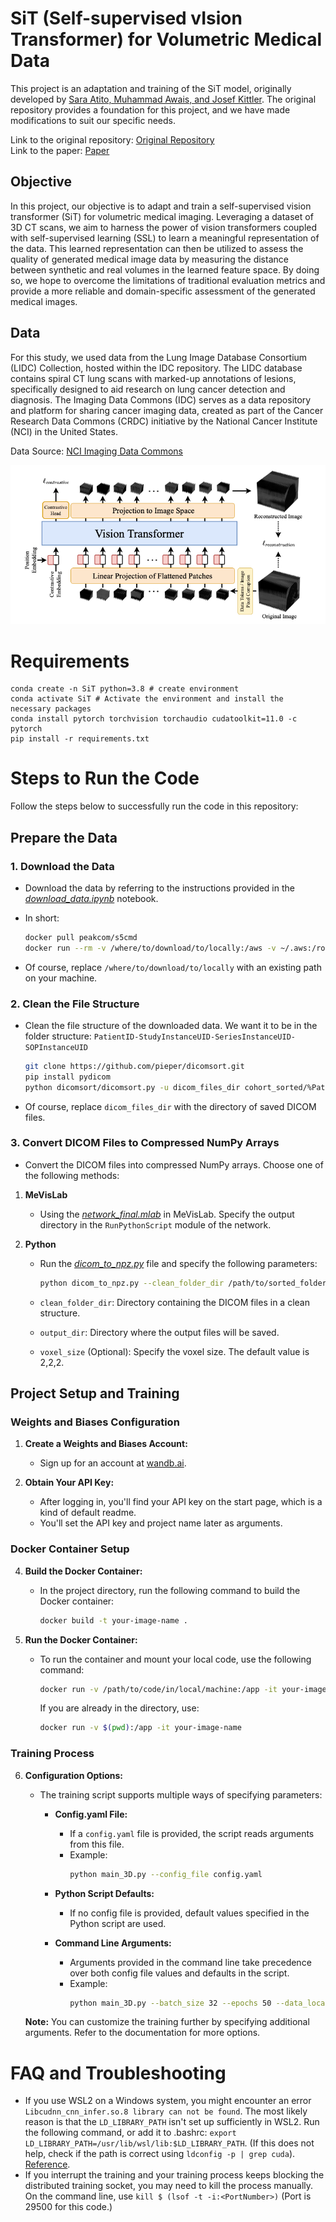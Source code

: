 # SiT (Self-supervised vIsion Transformer) for Volumetric Medical Data

This project is an adaptation and training of the SiT model, originally developed by [Sara Atito, Muhammad Awais, and Josef Kittler](https://github.com/Sara-Ahmed/SiT). The original repository provides a foundation for this project, and we have made modifications to suit our specific needs.

Link to the original repository: [Original Repository](https://github.com/Sara-Ahmed/SiT)
</br>Link to the paper: [Paper](https://arxiv.org/abs/2104.03602)

## Objective

In this project, our objective is to adapt and train a self-supervised vision transformer (SiT) for volumetric medical imaging. Leveraging a dataset of 3D CT scans, we aim to harness the power of vision transformers coupled with self-supervised learning (SSL) to learn a meaningful representation of the data. This learned representation can then be utilized to assess the quality of generated medical image data by measuring the distance between synthetic and real volumes in the learned feature space. By doing so, we hope to overcome the limitations of traditional evaluation metrics and provide a more reliable and domain-specific assessment of the generated medical images.

## Data 
For this study, we used data from the Lung Image Database Consortium (LIDC) Collection, hosted within the IDC repository. The LIDC database contains spiral CT lung scans with marked-up annotations of lesions, specifically designed to aid research on lung cancer detection and diagnosis.
The Imaging Data Commons (IDC) serves as a data repository and platform for sharing cancer imaging data, created as part of the Cancer Research Data Commons (CRDC) initiative by the National Cancer Institute (NCI) in the United States.

Data Source: [NCI Imaging Data Commons](https://aacrjournals.org/cancerres/article/81/16/4188/670283/NCI-Imaging-Data-CommonsNCI-Imaging-Data-Commons)



![](imgs/architecture_new.png)


# Requirements
```
conda create -n SiT python=3.8 # create environment
conda activate SiT # Activate the environment and install the necessary packages
conda install pytorch torchvision torchaudio cudatoolkit=11.0 -c pytorch
pip install -r requirements.txt
```
# Steps to Run the Code

Follow the steps below to successfully run the code in this repository:

## Prepare the Data


### 1. Download the Data

   - Download the data by referring to the instructions provided in the [*download_data.ipynb*](./download_data.ipynb) notebook.

   - In short:
     ```bash
     docker pull peakcom/s5cmd
     docker run --rm -v /where/to/download/to/locally:/aws -v ~/.aws:/root/.aws -v $(pwd):/app /s5cmd run /app/cohort_1076_20230617_24853_gcs.s5cmd
     ```
   - Of course, replace `/where/to/download/to/locally` with an existing path on your machine.

### 2. Clean the File Structure
   - Clean the file structure of the downloaded data. We want it to be in the folder structure: `PatientID-StudyInstanceUID-SeriesInstanceUID-SOPInstanceUID`


     ```bash
     git clone https://github.com/pieper/dicomsort.git
     pip install pydicom
     python dicomsort/dicomsort.py -u dicom_files_dir cohort_sorted/%PatientID/%StudyInstanceUID/%SeriesInstanceUID/%SOPInstanceUID.dcm
     ```
   - Of course, replace `dicom_files_dir` with the directory of saved DICOM files.

### 3. Convert DICOM Files to Compressed NumPy Arrays
   - Convert the DICOM files into compressed NumPy arrays. Choose one of the following methods:

1. **MeVisLab**
   - Using the [*network_final.mlab*](./network_final.mlab) in MeVisLab. Specify the output directory in the `RunPythonScript` module of the network.

2. **Python**
   - Run the [*dicom_to_npz.py*](./dicom_to_npz.py) file and specify the following parameters:


     ```bash
     python dicom_to_npz.py --clean_folder_dir /path/to/sorted_folder --output_dir /path/to/output_folder --voxel_size 2,2,2
     ```
   - `clean_folder_dir`: Directory containing the DICOM files in a clean structure.
   - `output_dir`: Directory where the output files will be saved.
   - `voxel_size` (Optional): Specify the voxel size. The default value is 2,2,2.

## Project Setup and Training

### Weights and Biases Configuration

1. **Create a Weights and Biases Account:**
   - Sign up for an account at [wandb.ai](https://wandb.ai).

2. **Obtain Your API Key:**
   - After logging in, you'll find your API key on the start page, which is a kind of default readme.
   - You'll set the API key and project name later as arguments.

### Docker Container Setup

4. **Build the Docker Container:**
   - In the project directory, run the following command to build the Docker container:
     ```bash
     docker build -t your-image-name .
     ```

5. **Run the Docker Container:**
   - To run the container and mount your local code, use the following command:
     ```bash
     docker run -v /path/to/code/in/local/machine:/app -it your-image-name
     ```
     If you are already in the directory, use:
     ```bash
     docker run -v $(pwd):/app -it your-image-name
     ```

### Training Process

6. **Configuration Options:**
   - The training script supports multiple ways of specifying parameters:
      - **Config.yaml File:**
        - If a `config.yaml` file is provided, the script reads arguments from this file. 
        - Example:
          ```bash
          python main_3D.py --config_file config.yaml
          ```

      - **Python Script Defaults:**
        - If no config file is provided, default values specified in the Python script are used.

      - **Command Line Arguments:**
        - Arguments provided in the command line take precedence over both config file values and defaults in the script.
        - Example:
          ```bash
          python main_3D.py --batch_size 32 --epochs 50 --data_location './data'
          ```

   **Note:** You can customize the training further by specifying additional arguments. Refer to the documentation for more options.


# FAQ and Troubleshooting

* If you use WSL2 on a Windows system, you might encounter an error `Libcudnn_cnn_infer.so.8 library can not be found`. The most likely reason is that the `LD_LIBRARY_PATH` isn't set up sufficiently in WSL2. Run the following command, or add it to .bashrc: `export LD_LIBRARY_PATH=/usr/lib/wsl/lib:$LD_LIBRARY_PATH`. (If this does not help, check if the path is correct using `ldconfig -p | grep cuda`). [Reference](https://discuss.pytorch.org/t/libcudnn-cnn-infer-so-8-library-can-not-found/164661).
* If you interrupt the training and your training process keeps blocking the distributed training socket, you may need to kill the process manually. On the command line, use `kill $ (lsof -t -i:<PortNumber>)` (Port is 29500 for this code.)



